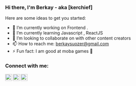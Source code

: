 ### Hi there, I'm Berkay - aka [kerchief]



Here are some ideas to get you started:

- 🔭 I’m currently working on Frontend .
- 🌱 I’m currently learning Javascript , ReactJS
- 👯 I’m looking to collaborate on  with other content creators
- 📫 How to reach me: berkaysuozer@gmail.com
- ⚡ Fun fact: I am good at moba games 🤣

### Connect with me:





<img align="left" alt="kerchief | Twitter" width="22px" src="" />
<img align="left" alt="kerchief | LinkedIn" width="22px" src="https://www.linkedin.com/in/berkay-%C5%9Fu%C3%B6zer-4b3733183/" />
<img align="left" alt="kerchief | Instagram" width="22px" src="https://instagram.com/berkaysuozer" />

<br />
